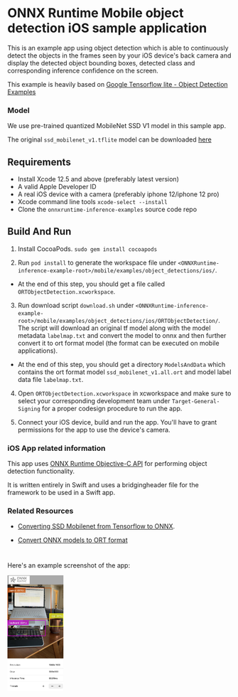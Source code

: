 # ONNX Runtime Mobile object detection iOS sample application

This is an example app using object detection which is able to continuously detect the objects in the frames seen by your iOS device's back camera and display the detected object bounding boxes, detected class and corresponding inference confidence on the screen.

This example is heavily based on [Google Tensorflow lite - Object Detection Examples](https://github.com/tensorflow/examples/)

### Model
We use pre-trained quantized MobileNet SSD V1 model in this sample app. 

The original `ssd_mobilenet_v1.tflite` model can be downloaded [here](https://www.tensorflow.org/lite/examples/object_detection/overview#get_started)

## Requirements
- Install Xcode 12.5 and above (preferably latest version)
- A valid Apple Developer ID
- A real iOS device with a camera (preferably iphone 12/iphone 12 pro)
- Xcode command line tools `xcode-select --install`
- Clone the `onnxruntime-inference-examples` source code repo

## Build And Run

1. Install CocoaPods. `sudo gem install cocoapods`

2. Run `pod install` to generate the workspace file under `<ONNXRuntime-inference-example-root>/mobile/examples/object_detections/ios/`. 
- At the end of this step, you should get a file called `ORTObjectDetection.xcworkspace`.

3. Run download script `download.sh` under `<ONNXRuntime-inference-example-root>/mobile/examples/object_detections/ios/ORTObjectDetection/`. The script will download an original tf model along with the model metadata `labelmap.txt` and convert the model to onnx and then further convert it to ort format model (the format can be executed on mobile applications).
- At the end of this step, you should get a directory `ModelsAndData` which contains the ort format model `ssd_mobilenet_v1.all.ort` and model label data file `labelmap.txt`.

4. Open `ORTObjectDetection.xcworkspace` in xcworkspace and make sure to select your corresponding development team under `Target-General-Signing` for a proper codesign procedure to run the app.

5. Connect your iOS device, build and run the app. You'll have to grant permissions for the app to use the device's camera.

### iOS App related information

This app uses [ONNX Runtime Objective-C API](https://www.onnxruntime.ai/docs/reference/api/objectivec-api.html) for performing object detection functionality.

It is written entirely in Swift and uses a bridgingheader file for the framework to be used in a Swift app.

### Related Resources
- [Converting SSD Mobilenet from Tensorflow to ONNX](https://github.com/onnx/tensorflow-onnx/blob/master/tutorials/ConvertingSSDMobilenetToONNX.ipynb). 

- [Convert ONNX models to ORT format](https://www.onnxruntime.ai/docs/how-to/mobile/model-conversion.html#converting-onnx-models-to-ort-format)

#
Here's an example screenshot of the app:

<img width=25% src="images/ios_screenshot_objdetect.jpg" alt="App Screenshot" />
